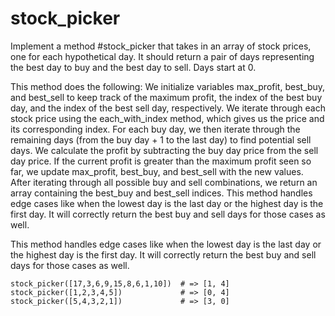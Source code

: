 # stock_picker
Implement a method #stock_picker that takes in an array of stock prices, one for each hypothetical day. It should return a pair of days representing the best day to buy and the best day to sell. Days start at 0.

This method does the following:
We initialize variables max_profit, best_buy, and best_sell to keep track of the maximum profit, the index of the best buy day, and the index of the best sell day, respectively.
We iterate through each stock price using the each_with_index method, which gives us the price and its corresponding index.
For each buy day, we then iterate through the remaining days (from the buy day + 1 to the last day) to find potential sell days.
We calculate the profit by subtracting the buy day price from the sell day price.
If the current profit is greater than the maximum profit seen so far, we update max_profit, best_buy, and best_sell with the new values.
After iterating through all possible buy and sell combinations, we return an array containing the best_buy and best_sell indices.
This method handles edge cases like when the lowest day is the last day or the highest day is the first day. It will correctly return the best buy and sell days for those cases as well.

This method handles edge cases like when the lowest day is the last day or the highest day is the first day. It will correctly return the best buy and sell days for those cases as well.

```
stock_picker([17,3,6,9,15,8,6,1,10])  # => [1, 4]
stock_picker([1,2,3,4,5])             # => [0, 4]
stock_picker([5,4,3,2,1])             # => [3, 0]
```
